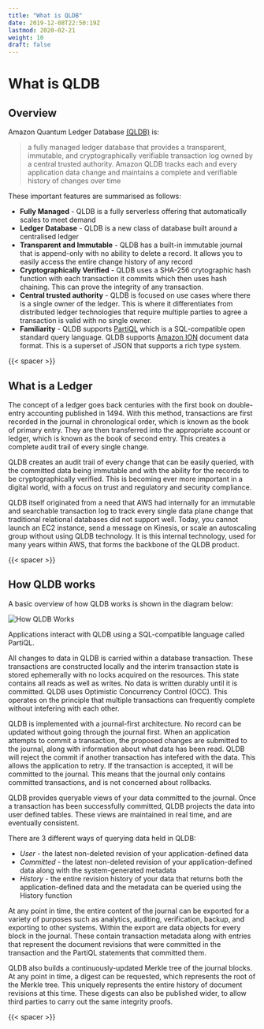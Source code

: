 ```yaml
---
title: "What is QLDB"
date: 2019-12-08T22:50:19Z
lastmod: 2020-02-21
weight: 10
draft: false
---
```


# What is QLDB

## Overview

Amazon Quantum Ledger Database [(QLDB)](https://aws.amazon.com/qldb/) is:

> a fully managed ledger database that provides a transparent, immutable, and cryptographically
> verifiable transaction log owned by a central trusted authority. Amazon QLDB tracks each and
> every application data change and maintains a complete and verifiable history of changes
> over time

These important features are summarised as follows:

* **Fully Managed** - QLDB is a fully serverless offering that automatically scales to meet demand
* **Ledger Database** - QLDB is a new class of database built around a centralised ledger
* **Transparent and Immutable** - QLDB has a built-in immutable journal that is append-only with no ability to delete a record. It allows you to easily access the entire change history of any record
* **Cryptographically Verified** - QLDB uses a SHA-256 crytographic hash function with each transaction it commits which then uses hash chaining. This can prove the integrity of any transaction.
* **Central trusted authority** - QLDB is focused on use cases where there is a single owner of the ledger. This is where it differentiates from distributed ledger technologies that require multiple parties to agree a transaction is valid with no single owner.
* **Familiarity** - QLDB supports [PartiQL](https://partiql.org/) which is a SQL-compatible open standard query language. QLDB supports [Amazon ION](http://amzn.github.io/ion-docs/) document data format. This is a superset of JSON that supports a rich type system.

{{< spacer >}}
## What is a Ledger

The concept of a ledger goes back centuries with the first book on double-entry accounting published in 1494. With this method, transactions are first recorded in the journal in chronological order, which is known as the book of primary entry. They are then transferred into the appropriate account or ledger, which is known as the book of second entry. This creates a complete audit trail of every single change.

QLDB creates an audit trail of every change that can be easily queried, with the committed data being immutable and with the ability for the records to be cryptographically verified. This is becoming ever more important in a digital world, with a focus on trust and regulatory and security compliance. 

QLDB itself originated from a need that AWS had internally for an immutable and searchable transaction log to track every single data plane change that traditional relational databases did not support well. Today, you cannot launch an EC2 instance, send a message on Kinesis, or scale an autoscaling group without using QLDB technology. It is this internal technology, used for many years within AWS, that forms the backbone of the QLDB product.

{{< spacer >}}
## How QLDB works

A basic overview of how QLDB works is shown in the diagram below:

![How QLDB Works](/images/How-QLDB-Works.png)


Applications interact with QLDB using a SQL-compatible language called PartiQL.

All changes to data in QLDB is carried within a database transaction. These transactions are constructed locally and the interim transaction state is stored ephemerally with no locks acquired on the resources. This state contains all reads as well as writes. No data is written durably until it is committed. QLDB uses Optimistic Concurrency Control (OCC). This operates on the principle that multiple transactions can frequently complete without intefering with each other.

QLDB is implemented with a journal-first architecture. No record can be updated without going through the journal first. When an application attempts to commit a transaction, the proposed changes are submitted to the journal, along with information about what data has been read. QLDB will reject the commit if another transaction has intefered with the data. This allows the application to retry. If the transaction is accepted, it will be committed to the journal. This means that the journal only contains committed transactions, and is not concerned about rollbacks.

QLDB provides queryable views of your data committed to the journal. Once a transaction has been successfully committed, QLDB projects the data into user defined tables. These views are maintained in real time, and are eventually consistent.

There are 3 different ways of querying data held in QLDB:

* *User* - the latest non-deleted revision of your application-defined data
* *Committed* - the latest non-deleted revision of your application-defined data along with the system-generated metadata
* *History* - the entire revision history of your data that returns both the application-defined data and the metadata can be queried using the History function

At any point in time, the entire content of the journal can be exported for a variety of purposes such as analytics, auditing, verification, backup, and exporting to other systems. Within the export are data objects for every block in the journal. These contain transaction metadata along with entries that represent the document revisions that were committed in the transaction and the PartiQL statements that committed them.

QLDB also builds a continuously-updated Merkle tree of the journal blocks. At any point in time, a digest can be requested, which represents the root of the Merkle tree. This uniquely represents the entire history of document revisions at this time. These digests can also be published wider, to allow third parties to carry out the same integrity proofs.


{{< spacer >}}

